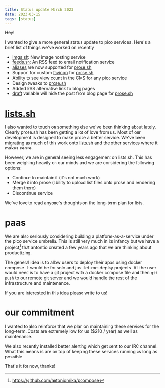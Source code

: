 ```yaml
---
title: Status update March 2023
date: 2023-03-15
tags: [status]
---
```


Hey!

I wanted to give a more general status update to pico services. Here's a brief
list of things we've worked on recently

- [imgs.sh](https://imgs.sh): New image hosting service
- [feeds.sh](https://feeds.sh): An RSS feed to email notification service
- [aliases](https://prose.sh/help#blog-readme) are now supported for
  [prose.sh](https://prose.sh)
- Support for custom [favicon](https://prose.sh/help#blog-readme) for
  [prose.sh](https://prose.sh)
- Ability to see view count in the CMS for any pico service
- Design tweaks to [prose.sh](https://prose.sh)
- Added RSS alternative link to blog pages
- [draft](https://prose.sh/help#hugo-support) variable will hide the post from
  blog page for [prose.sh](https://prose.sh)

# [lists.sh](https://lists.sh)

I also wanted to touch on something else we've been thinking about lately.
Clearly prose.sh has been getting a lot of love from us. Most of our development
is designed to make prose a better service. We've been migrating as much of this
work onto [lists.sh](https://lists.sh) and the other services where it makes
sense.

However, we are in general seeing less engagement on lists.sh. This has been
weighing heavily on our minds and we are considering the following options:

- Continue to maintain it (it's not much work)
- Merge it into prose (ability to upload list files onto prose and rendering
  them there)
- Discontinue service

We've love to read anyone's thoughts on the long-term plan for lists.

# paas

We are also seriously considering building a platform-as-a-service under the
pico service umbrella. This is still very much in its infancy but we have a
project[^1] that antontio created a few years ago that we are thinking about
productizing.

The general idea is to allow users to deploy their apps using docker compose. It
would be for solo and just-let-me-deploy projects. All the user would need is to
have a git project with a docker compose file and then `git push` to our remote
git server and we would handle the rest of the infrastructure and maintenance.

If you are interested in this idea please write to us!

[^1]: https://github.com/antoniomika/pcompose

# our commitment

I wanted to also reinforce that we plan on maintaining these services for the
long-term. Costs are extremely low for us ($210 / year) as well as maintenance.

We also recently installed better alerting which get sent to our IRC channel.
What this means is are on top of keeping these services running as long as
possible.

That's it for now, thanks!
